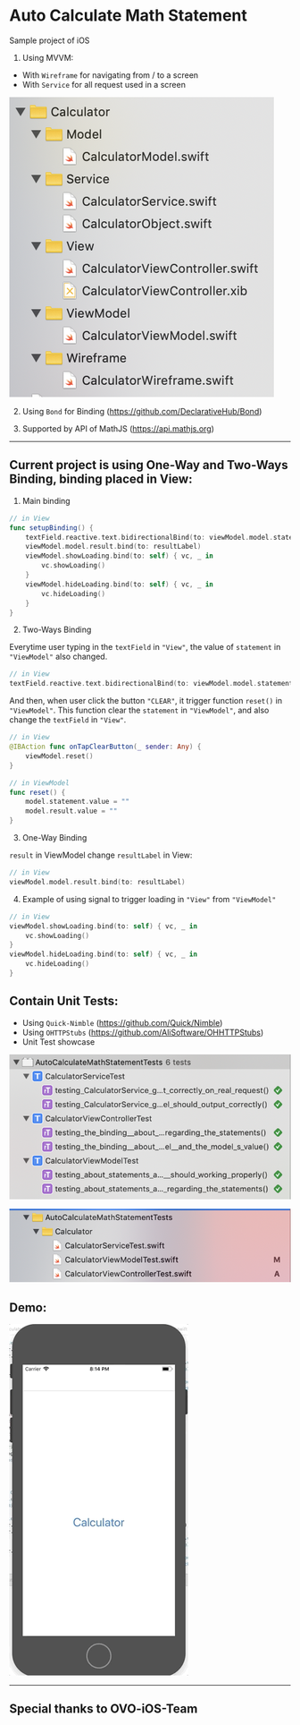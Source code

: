# Auto Calculate Math Statement

Sample project of iOS

1. Using MVVM:
- With `Wireframe` for navigating from / to a screen
- With `Service` for all request used in a screen

![](structures.png)

2. Using `Bond` for Binding (https://github.com/DeclarativeHub/Bond)

3. Supported by API of MathJS (https://api.mathjs.org)
---
## Current project is using One-Way and Two-Ways Binding, binding placed in View:
1. Main binding
```swift
// in View
func setupBinding() {
    textField.reactive.text.bidirectionalBind(to: viewModel.model.statement)
    viewModel.model.result.bind(to: resultLabel)
    viewModel.showLoading.bind(to: self) { vc, _ in
        vc.showLoading()
    }
    viewModel.hideLoading.bind(to: self) { vc, _ in
        vc.hideLoading()
    }
}
```

2. Two-Ways Binding

Everytime user typing in the `textField` in `"View"`, the value of `statement` in `"ViewModel"` also changed.
```swift
// in View
textField.reactive.text.bidirectionalBind(to: viewModel.model.statement)
```

And then, when user click the button `"CLEAR"`, it trigger function `reset()` in `"ViewModel"`. This function clear the `statement` in `"ViewModel"`, and also change the `textField` in `"View"`.
```swift
// in View
@IBAction func onTapClearButton(_ sender: Any) {
    viewModel.reset()
}
```

```swift
// in ViewModel
func reset() {
    model.statement.value = ""
    model.result.value = ""
}
```

3. One-Way Binding

`result` in ViewModel change `resultLabel` in View:
```swift
// in View
viewModel.model.result.bind(to: resultLabel)
```

4. Example of using signal to trigger loading in `"View"` from `"ViewModel"`
```swift
// in View
viewModel.showLoading.bind(to: self) { vc, _ in
    vc.showLoading()
}
viewModel.hideLoading.bind(to: self) { vc, _ in
    vc.hideLoading()
}
```

## Contain Unit Tests:
- Using `Quick-Nimble` (https://github.com/Quick/Nimble)
- Using `OHTTPStubs` (https://github.com/AliSoftware/OHHTTPStubs)
- Unit Test showcase 

![](UnitTestSchemes.png)

![](UnitTestStructureFiles.png)

## Demo:

![](demo.gif)

---
Special thanks to OVO-iOS-Team
---
